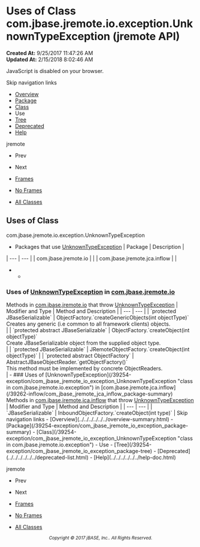 # Uses of Class com.jbase.jremote.io.exception.UnknownTypeException (jremote   API)

**Created At:** 9/25/2017 11:47:26 AM  
**Updated At:** 2/15/2018 8:02:46 AM  

<script type="text/javascript"><!--
    try {
        if (location.href.indexOf('is-external=true') == -1) {
            parent.document.title="Uses of Class com.jbase.jremote.io.exception.UnknownTypeException (jremote   API)";
        }
    }
    catch(err) {
    }
//--></script><noscript><div>JavaScript is disabled on your browser.</div></noscript><!-- ========= START OF TOP NAVBAR ======= -->
<!--   -->
Skip navigation links
<!--   -->
- [Overview](../../../../../../overview-summary.html)
- [Package](/39254-exception/com_jbase_jremote_io_exception_package-summary)
- [Class](/39254-exception/com_jbase_jremote_io_exception_UnknownTypeException "class in com.jbase.jremote.io.exception")
- Use
- [Tree](/39254-exception/com_jbase_jremote_io_exception_package-tree)
- [Deprecated](../../../../../../deprecated-list.html)
- [Help](../../../../../../help-doc.html)


jremote <br>

- Prev
- Next


- [Frames](../../../../../../index.html?com/jbase/jremote/io/exception/class-use//39255-class-use/com_jbase_jremote_io_exception_class-use_UnknownTypeException)
- [No Frames](/39255-class-use/com_jbase_jremote_io_exception_class-use_UnknownTypeException)


- [All Classes](../../../../../../allclasses-noframe.html)


<script type="text/javascript"><!--
  allClassesLink = document.getElementById("allclasses_navbar_top");
  if(window==top) {
    allClassesLink.style.display = "block";
  }
  else {
    allClassesLink.style.display = "none";
  }
  //--></script>
<!--   -->
<!-- ========= END OF TOP NAVBAR ========= -->
## Uses of Class
com.jbase.jremote.io.exception.UnknownTypeException

- <caption><span>Packages that use <a href="/39254-exception/com_jbase_jremote_io_exception_UnknownTypeException" title="class in com.jbase.jremote.io.exception">UnknownTypeException</a></span><span class="tabEnd"> </span></caption>| Package | Description |
| --- | --- |
| com.jbase.jremote.io |   |
| com.jbase.jremote.jca.inflow |   |
- - <!--   -->
### Uses of [UnknownTypeException](/39254-exception/com_jbase_jremote_io_exception_UnknownTypeException "class in com.jbase.jremote.io.exception") in [com.jbase.jremote.io](/39250-io/com_jbase_jremote_io_package-summary)


<caption><span>Methods in <a href="/39250-io/com_jbase_jremote_io_package-summary">com.jbase.jremote.io</a> that throw <a href="/39254-exception/com_jbase_jremote_io_exception_UnknownTypeException" title="class in com.jbase.jremote.io.exception">UnknownTypeException</a></span><span class="tabEnd"> </span></caption>| Modifier and Type | Method and Description |
| --- | --- |
| `protected JBaseSerializable` | ObjectFactory.`createGenericObjects(int objectType)`<br>Creates any generic (i.e common to all framework clients) objects.<br> |
| `protected abstract JBaseSerializable` | ObjectFactory.`createObject(int objectType)`<br>Create JBaseSerializable object from the supplied object type.<br> |
| `protected JBaseSerializable` | JRemoteObjectFactory.`createObject(int objectType)`  |
| `protected abstract ObjectFactory` | AbstractJBaseObjectReader.`getObjectFactory()`<br>This method must be implemented by concrete ObjectReaders.<br> |
    - <!--   -->
### Uses of [UnknownTypeException](/39254-exception/com_jbase_jremote_io_exception_UnknownTypeException "class in com.jbase.jremote.io.exception") in [com.jbase.jremote.jca.inflow](/39262-inflow/com_jbase_jremote_jca_inflow_package-summary)


<caption><span>Methods in <a href="/39262-inflow/com_jbase_jremote_jca_inflow_package-summary">com.jbase.jremote.jca.inflow</a> that throw <a href="/39254-exception/com_jbase_jremote_io_exception_UnknownTypeException" title="class in com.jbase.jremote.io.exception">UnknownTypeException</a></span><span class="tabEnd"> </span></caption>| Modifier and Type | Method and Description |
| --- | --- |
| `JBaseSerializable` | InboundObjectFactory.`createObject(int type)`  |
<!-- ======= START OF BOTTOM NAVBAR ====== -->
<!--   -->
Skip navigation links
<!--   -->
- [Overview](../../../../../../overview-summary.html)
- [Package](/39254-exception/com_jbase_jremote_io_exception_package-summary)
- [Class](/39254-exception/com_jbase_jremote_io_exception_UnknownTypeException "class in com.jbase.jremote.io.exception")
- Use
- [Tree](/39254-exception/com_jbase_jremote_io_exception_package-tree)
- [Deprecated](../../../../../../deprecated-list.html)
- [Help](../../../../../../help-doc.html)


jremote <br>

- Prev
- Next


- [Frames](../../../../../../index.html?com/jbase/jremote/io/exception/class-use//39255-class-use/com_jbase_jremote_io_exception_class-use_UnknownTypeException)
- [No Frames](/39255-class-use/com_jbase_jremote_io_exception_class-use_UnknownTypeException)


- [All Classes](../../../../../../allclasses-noframe.html)


<script type="text/javascript"><!--
  allClassesLink = document.getElementById("allclasses_navbar_bottom");
  if(window==top) {
    allClassesLink.style.display = "block";
  }
  else {
    allClassesLink.style.display = "none";
  }
  //--></script>
<!--   -->
<!-- ======== END OF BOTTOM NAVBAR ======= -->
<small>			<center>			<i>Copyright © 2017 jBASE, Inc.. All Rights Reserved.</i>		</center></small>

